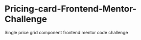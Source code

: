 # Pricing-card-Frontend-Mentor-Challenge
Single price grid component frontend mentor code challenge
